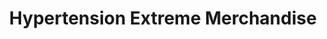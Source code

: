 ---
title: "Hypertension Extreme Merchandise"
url: /mesa/hypertension-extreme-merchandise/
shop: clothes
---